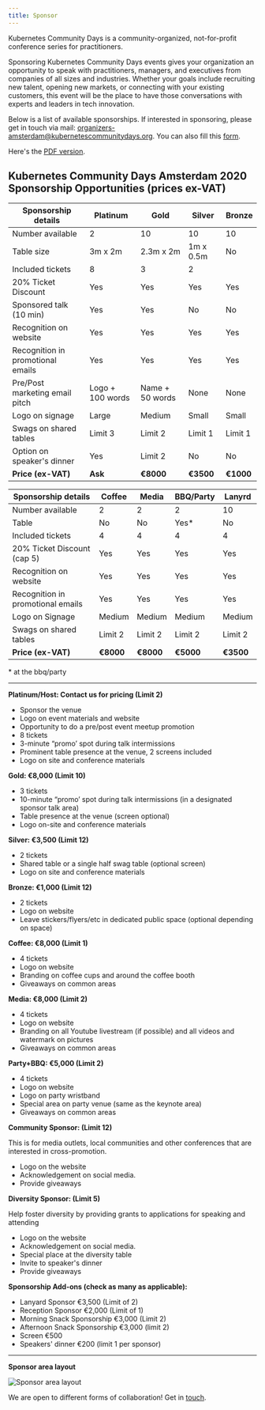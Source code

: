 ```yaml
---
title: Sponsor
---
```


Kubernetes Community Days is a community-organized, not-for-profit conference series for practitioners.

Sponsoring Kubernetes Community Days events gives your organization an opportunity to speak with practitioners, managers, and executives from companies of all sizes and industries. Whether your goals include recruiting new talent, opening new markets, or connecting with your existing customers, this event will be the place to have those conversations with experts and leaders in tech innovation.

Below is a list of available sponsorships. If interested in sponsoring, please get in touch via mail: [organizers-amsterdam@kubernetescommunitydays.org](mailto:organizers-amsterdam@kubernetescommunitydays.org). You can also fill this [form](https://form.jotform.com/200433471035039).

Here's the [PDF version](/img/2020-amsterdam/kcdams2020_sponsor_prospectus.pdf).

## Kubernetes Community Days Amsterdam 2020 Sponsorship Opportunities (prices ex-VAT)

Sponsorship details               | Platinum | Gold      | Silver      | Bronze
----------------------------------|----------|-----------|-------------|------
Number available                  | 2        | 10        | 10          | 10
Table size                        | 3m x 2m  | 2.3m x 2m | 1m x 0.5m   |  No
Included tickets                  | 8        | 3         | 2           |
20% Ticket Discount               | Yes      | Yes       | Yes         |  Yes
Sponsored talk (10 min)           | Yes      | Yes       | No          |  No
Recognition on website            | Yes      | Yes       | Yes         | Yes
Recognition in promotional emails | Yes      | Yes       | Yes         | Yes
Pre/Post marketing email pitch    | Logo + 100 words   | Name + 50 words        | None | None
Logo on signage                   | Large    | Medium    | Small       |  Small
Swags on shared tables            | Limit 3  | Limit 2   | Limit 1     | Limit 1
Option on speaker's dinner        | Yes      | Limit 2   | No          | No 
**Price (ex-VAT)**                | **Ask**  | **€8000** | **€3500**   | **€1000**

Sponsorship details               | Coffee   | Media      | BBQ/Party      | Lanyrd
----------------------------------|----------|-----------|-------------|------
Number available                  | 2        | 2         | 2           | 10
Table                             | No  | No | Yes*      |  No         |
Included tickets                  | 4        | 4         | 4           | 4
20% Ticket Discount (cap 5)       | Yes      | Yes       | Yes         |  Yes
Recognition on website            | Yes      | Yes       | Yes         | Yes
Recognition in promotional emails | Yes      | Yes       | Yes         | Yes
Logo on Signage                   | Medium   | Medium   | Medium      | Medium
Swags on shared tables            | Limit 2  | Limit 2   | Limit 2     | Limit 2
**Price (ex-VAT)**                | **€8000** | **€8000**  | **€5000** | **€3500**

\* at the bbq/party

** **


**Platinum/Host: Contact us for pricing (Limit 2)**

* Sponsor the venue
* Logo on event materials and website
* Opportunity to do a pre/post event meetup promotion
* 8 tickets
* 3-minute “promo’ spot during talk intermissions
* Prominent table presence at the venue, 2 screens included
* Logo on site and conference materials

**Gold: €8,000 (Limit 10)**

* 3 tickets
* 10-minute “promo’ spot during talk intermissions (in a designated sponsor talk area)
* Table presence at the venue (screen optional)
* Logo on-site and conference materials

**Silver: €3,500 (Limit 12)**  

* 2 tickets
* Shared table or a single half swag table (optional screen)
* Logo on site and conference materials

**Bronze: €1,000 (Limit 12)**

* 2 tickets
* Logo on website
* Leave stickers/flyers/etc in dedicated public space (optional depending on space)

**Coffee: €8,000 (Limit 1)**

* 4 tickets
* Logo on website
* Branding on coffee cups and around the coffee booth
* Giveaways on common areas

**Media: €8,000 (Limit 2)**

* 4 tickets
* Logo on website
* Branding on all Youtube livestream (if possible) and all videos and watermark on pictures
* Giveaways on common areas

**Party+BBQ: €5,000 (Limit 2)**

* 4 tickets
* Logo on website
* Logo on party wristband
* Special area on party venue (same as the keynote area)
* Giveaways on common areas

**Community Sponsor: (Limit 12)**

This is for media outlets, local communities and other conferences that are interested in cross-promotion.

* Logo on the website
* Acknowledgement on social media.
* Provide giveaways

**Diversity Sponsor: (Limit 5)**

Help foster diversity by providing grants to applications for speaking and attending

* Logo on the website
* Acknowledgement on social media.
* Special place at the diversity table
* Invite to speaker's dinner
* Provide giveaways

**Sponsorship Add-ons (check as many as applicable):**

* Lanyard Sponsor €3,500 (Limit of 2)
* Reception Sponsor €2,000 (Limit of 1)
* Morning Snack Sponsorship €3,000 (Limit 2)
* Afternoon Snack Sponsorship €3,000 (limit 2)
* Screen €500
* Speakers' dinner €200 (limit 1 per sponsor)

** **
**Sponsor area layout**

![Sponsor area layout](/img/2020-amsterdam/sponsor_area_layout.png)

We are open to different forms of collaboration! Get in [touch](mailto:organizers-amsterdam@kubernetescommunitydays.org).